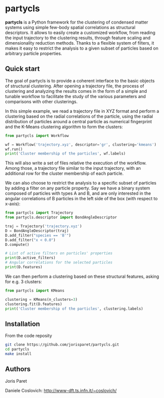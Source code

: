 partycls
========

**partycls** is a Python framework for the clustering of condensed matter systems using simple few-body spatial correlations as structural descriptors. It allows to easily create a customized workflow, from reading the input trajectory to the clustering results, through feature scaling and dimensionality reduction methods. Thanks to a flexible system of filters, it makes it easy to restrict the analysis to a given subset of particles based on arbitrary particle properties.

Quick start
-----------

The goal of partycls is to provide a coherent interface to the basic objects of structural clustering. After opening a trajectory file, the process of clustering and analyzing the results comes in the form of a simple and tunable workflow to facilitate the study of the various parameters and comparisons with other clusterings.

In this simple example, we read a trajectory file in XYZ format and perform a clustering based on the radial correlations of the particle, using the radial distribution of particles around a central particle as numerical fingerprint and the K-Means clustering algorithm to form the clusters:

```python
from partycls import Workflow

wf = Workflow('trajectory.xyz', descriptor='gr', clustering='kmeans')
wf.run()
print('Cluster membership of the particles', wf.labels)
```

This will also write a set of files relative the execution of the workflow. Among those, a trajectory file similar to the input trajectory, with an additional row for the cluster membership of each particle.

We can also choose to restrict the analysis to a specific subset of particles by adding a filter on any particle property. Say we have a binary system composed of particles with types A and B, and are only interested in the angular correlations of B particles in the left side of the box (with respect to x-axis):

```python
from partycls import Trajectory
from partycls.descriptor import BondAngleDescriptor

traj = Trajectory('trajectory.xyz')
D = BondAngleDescriptor(traj)
D.add_filter("species == 'B'")
D.add_filter("x < 0.0")
D.compute()

# List of active filters on particles' properties
print(D.active_filters)
# Angular correlations for the selected particles
print(D.features)
```

We can then perform a clustering based on these structural features, asking for e.g. 3 clusters:

```python
from partycls import KMeans

clustering = KMeans(n_clusters=3)
clustering.fit(D.features)
print('Cluster membership of the particles', clustering.labels)
```

Installation
------------

From the code reposity

```bash
git clone https://github.com/jorisparet/partycls.git
cd partycls
make install
```

Authors
-------

Joris Paret

Daniele Coslovich: http://www-dft.ts.infn.it/~coslovich/
